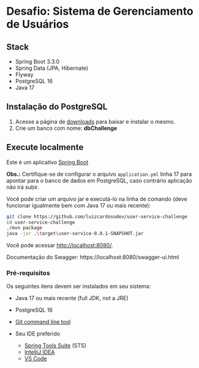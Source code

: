 # Desafio: Sistema de Gerenciamento de Usuários

## Stack
* Spring Boot 3.3.0
* Spring Data (JPA, Hibernate)
* Flyway
* PostgreSQL 16
* Java 17

## Instalação do PostgreSQL
1. Acesse a página de [downloads](https://www.postgresql.org/download/) para baixar e instalar o mesmo.
2. Crie um banco com nome: **dbChallenge**

## Execute localmente

Este é um aplicativo [Spring Boot](https://spring.io/guides/gs/spring-boot)

**Obs.:** Certifique-se de configurar o arquivo ```application.yml``` linha 17 para apontar para o banco de dados em PostgreSQL, caso contrário aplicação não irá subir.

Você pode criar um arquivo jar e executá-lo na linha de comando (deve funcionar igualmente bem com Java 17 ou mais recente):

```bash
git clone https://github.com/luizcardosodev/user-service-challenge
cd user-service-challenge
./mvn package
java -jar .\target\user-service-0.0.1-SNAPSHOT.jar 
```

Você pode acessar <http://localhost:8080/>.

Documentação do Swagger: https://localhost:8080/swagger-ui.html

### Pré-requisitos

Os seguintes itens devem ser instalados em seu sistema:

- Java 17 ou mais recente (full JDK, not a JRE)
- PostgreSQL 16
- [Git command line tool](https://help.github.com/articles/set-up-git)
- Seu IDE preferido

    - [Spring Tools Suite](https://spring.io/tools) (STS)
    - [IntelliJ IDEA](https://www.jetbrains.com/idea/)
    - [VS Code](https://code.visualstudio.com)
